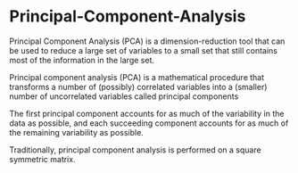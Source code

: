 # Principal-Component-Analysis

Principal Component Analysis (PCA) is a dimension-reduction tool that can be used to reduce a large set of variables to a small set 
that still contains most of the information in the large set.

Principal component analysis (PCA) is a mathematical procedure that transforms a number of (possibly) correlated variables into a (smaller) number of uncorrelated variables called principal components
 
 The first principal component accounts for as much of the variability in the data as possible, and each succeeding component accounts for as much of the remaining variability as possible.
 
Traditionally, principal component analysis is performed on a square symmetric matrix.  
